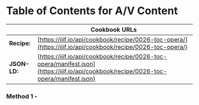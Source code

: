 # Table of Contents for A/V Content
|              | **Cookbook URLs** |
|--------------|-------------------|
| **Recipe:**  | [https://iiif.io/api/cookbook/recipe/0026-toc-opera/](https://iiif.io/api/cookbook/recipe/0026-toc-opera/) |
| **JSON-LD:** | [https://iiif.io/api/cookbook/recipe/0026-toc-opera/manifest.json](https://iiif.io/api/cookbook/recipe/0026-toc-opera/manifest.json) |

### Method 1 - 
